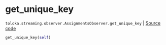 # get_unique_key
`toloka.streaming.observer.AssignmentsObserver.get_unique_key` | [Source code](https://github.com/Toloka/toloka-kit/blob/v1.2.0.post1/src/streaming/observer.py#L345)

```python
get_unique_key(self)
```

